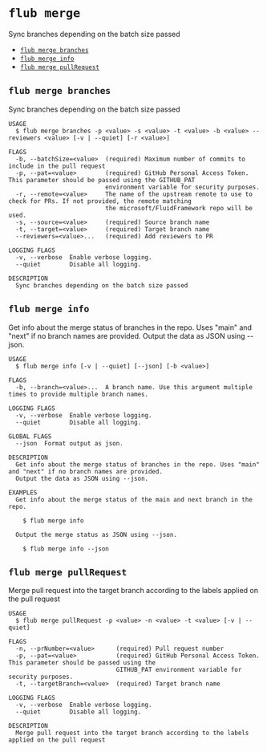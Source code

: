 `flub merge`
============

Sync branches depending on the batch size passed

* [`flub merge branches`](#flub-merge-branches)
* [`flub merge info`](#flub-merge-info)
* [`flub merge pullRequest`](#flub-merge-pullrequest)

## `flub merge branches`

Sync branches depending on the batch size passed

```
USAGE
  $ flub merge branches -p <value> -s <value> -t <value> -b <value> --reviewers <value> [-v | --quiet] [-r <value>]

FLAGS
  -b, --batchSize=<value>  (required) Maximum number of commits to include in the pull request
  -p, --pat=<value>        (required) GitHub Personal Access Token. This parameter should be passed using the GITHUB_PAT
                           environment variable for security purposes.
  -r, --remote=<value>     The name of the upstream remote to use to check for PRs. If not provided, the remote matching
                           the microsoft/FluidFramework repo will be used.
  -s, --source=<value>     (required) Source branch name
  -t, --target=<value>     (required) Target branch name
  --reviewers=<value>...   (required) Add reviewers to PR

LOGGING FLAGS
  -v, --verbose  Enable verbose logging.
  --quiet        Disable all logging.

DESCRIPTION
  Sync branches depending on the batch size passed
```

## `flub merge info`

Get info about the merge status of branches in the repo. Uses "main" and "next" if no branch names are provided. Output the data as JSON using --json.

```
USAGE
  $ flub merge info [-v | --quiet] [--json] [-b <value>]

FLAGS
  -b, --branch=<value>...  A branch name. Use this argument multiple times to provide multiple branch names.

LOGGING FLAGS
  -v, --verbose  Enable verbose logging.
  --quiet        Disable all logging.

GLOBAL FLAGS
  --json  Format output as json.

DESCRIPTION
  Get info about the merge status of branches in the repo. Uses "main" and "next" if no branch names are provided.
  Output the data as JSON using --json.

EXAMPLES
  Get info about the merge status of the main and next branch in the repo.

    $ flub merge info

  Output the merge status as JSON using --json.

    $ flub merge info --json
```

## `flub merge pullRequest`

Merge pull request into the target branch according to the labels applied on the pull request

```
USAGE
  $ flub merge pullRequest -p <value> -n <value> -t <value> [-v | --quiet]

FLAGS
  -n, --prNumber=<value>      (required) Pull request number
  -p, --pat=<value>           (required) GitHub Personal Access Token. This parameter should be passed using the
                              GITHUB_PAT environment variable for security purposes.
  -t, --targetBranch=<value>  (required) Target branch name

LOGGING FLAGS
  -v, --verbose  Enable verbose logging.
  --quiet        Disable all logging.

DESCRIPTION
  Merge pull request into the target branch according to the labels applied on the pull request
```
